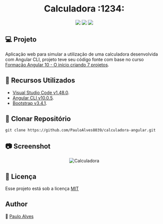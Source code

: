 <h1 align="center">Calculadora :1234:</h1>

<p align="center">
<a href="https://cli.angular.io/"><img src="https://img.shields.io/badge/angular-CLI-red"></a>
<a href="https://getbootstrap.com/docs/3.4/"><img src="https://img.shields.io/badge/bootstrap-v3.4.1-blueviolet"></a>
  <a href="https://github.com/PauloAlves8039/calculadora-angular/blob/master/LICENSE.md"><img src="https://img.shields.io/badge/license-MIT-%2376EE00"></a>
</p>

## :computer: Projeto
Aplicação web para simular a utilização de uma calculadora desenvolvida com Angular CLI, projeto teve seu código fonte com base no curso [Formação Angular 10 - O início criando 7 projetos](https://www.udemy.com/course/formacao-angular-inicio-criando-7-projetos/).  

## :wrench: Recursos Utilizados
- [Visual Studio Code v1.48.0](https://code.visualstudio.com/).
- [Angular CLI v10.0.5](https://cli.angular.io/).
- [Bootstrap v3.4.1](https://getbootstrap.com/docs/3.4/).

## :floppy_disk: Clonar Repositório

```git clone https://github.com/PauloAlves8039/calculadora-angular.git```

## :camera: Screenshot

<p align="center"> <img src="https://github.com/PauloAlves8039/calculadora-angular/blob/master/src/assets/screenshot.jpg" alt="Calculadora" /> </p>

## :pencil: Licença
Esse projeto está sob a licença [MIT](https://github.com/PauloAlves8039/calculadora-angular/blob/master/LICENSE.md)

## Author
:boy: [Paulo Alves](https://github.com/PauloAlves8039)

